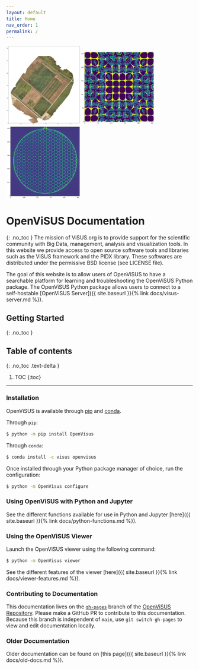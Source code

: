 ```yaml
---
layout: default
title: Home
nav_order: 1
permalink: /
---
```


<img src="docs/jupyter-examples/Agricolture_files/Agricolture_5_0.png" width="200"><img src="docs/jupyter-examples/quick_tour_files/quick_tour_19_2.png" width="200"><img src="docs/jupyter-examples/slice_query_files/slice_query_7_2.png" width="200">

# OpenViSUS Documentation
{: .no_toc }
The mission of ViSUS.org is to provide support for the scientific community with Big Data, management, analysis and visualization tools. In this website we provide access to open source software tools and libraries such as the ViSUS framework and the PIDX library. These softwares are distributed under the permissive BSD license (see LICENSE file).

The goal of this website is to allow users of OpenViSUS to have a searchable platform for learning and troubleshooting the OpenViSUS Python package. The OpenViSUS Python package allows users to connect to a self-hostable [OpenViSUS Server]({{ site.baseurl }}{% link docs/visus-server.md %}).

## Getting Started
{: .no_toc }

## Table of contents
{: .no_toc .text-delta }

1. TOC
{:toc}

---

### Installation
OpenViSUS is available through [pip](https://pypi.org/project/OpenVisus/) and [conda](https://anaconda.org/ViSUS/openvisus).

Through `pip`:

```bash
$ python -m pip install OpenVisus
```

Through `conda`:
```bash
$ conda install -c visus openvisus
```

Once installed through your Python package manager of choice, run the configuration:
```bash
$ python -m OpenVisus configure
```

### Using OpenViSUS with Python and Jupyter
See the different functions available for use in Python and Jupyter [here]({{ site.baseurl }}{% link docs/python-functions.md %}).

### Using the OpenViSUS Viewer
Launch the OpenViSUS viewer using the following command:
```bash
$ python -m OpenVisus viewer
```

See the different features of the viewer [here]({{ site.baseurl }}{% link docs/viewer-features.md %}).

### Contributing to Documentation
This documentation lives on the [`gh-pages`](https://github.com/sci-visus/OpenVisus/tree/gh-pages) branch of the [OpenViSUS Repository](https://github.com/sci-visus/OpenVisus). Please make a GitHub PR to contribute to this documentation. Because this branch is independent of `main`, use `git switch gh-pages` to view and edit documentation locally.

### Older Documentation
Older documentation can be found on [this page]({{ site.baseurl }}{% link docs/old-docs.md %}).